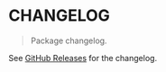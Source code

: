 # CHANGELOG

> Package changelog.

See [GitHub Releases](https://github.com/stdlib-js/math-base-special-hypotf/releases) for the changelog.